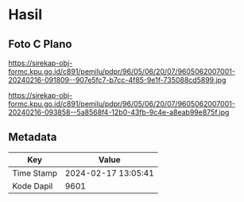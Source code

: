 # Hasil

## Foto C Plano

https://sirekap-obj-formc.kpu.go.id/c891/pemilu/pdpr/96/05/06/20/07/9605062007001-20240216-091809--907e5fc7-b7cc-4f85-9e1f-735088cd5899.jpg

https://sirekap-obj-formc.kpu.go.id/c891/pemilu/pdpr/96/05/06/20/07/9605062007001-20240216-093858--5a8568f4-12b0-43fb-9c4e-a8eab99e875f.jpg


## Metadata

| Key        | Value               |
| ---------- | ------------------- |
| Time Stamp | 2024-02-17 13:05:41 |
| Kode Dapil | 9601                |



